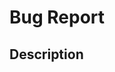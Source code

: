 # Bug Report
<!--
  This is for the reporting bugs or unexpected behavior 
  in existing features.
  
  If you feel a heading is irrelevant, just ignore it, or remove the title.
-->

## Description
<!-- 
  Explain what this is about, try to use full sentences, and make your point clear.
-->
